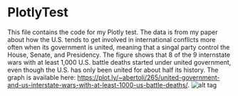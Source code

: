 # PlotlyTest
This file contains the code for my Plotly test. The data is from my paper about how the U.S. tends to get involved in international conflicts more often when its government is united, meaning that a singal party control the House, Senate, and Presidency. The figure shows that 8 of the 9 internstate wars with at least 1,000 U.S. battle deaths started under united government, even though the U.S. has only been united for about half its history. The graph is available here: https://plot.ly/~abertoli/265/united-government-and-us-interstate-wars-with-at-least-1000-us-battle-deaths/.
        ![alt tag](https://cloud.githubusercontent.com/assets/7791421/8063824/be3f190e-0e8b-11e5-8833-319097e55495.png)
